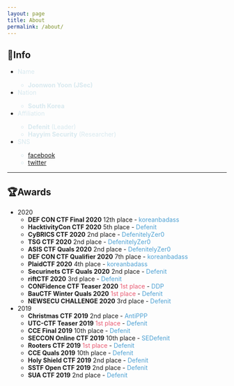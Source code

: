 ```yaml
---
layout: page
title: About
permalink: /about/
---
```

## 🔎Info
- <span style="color:#d8e9ef">Name
  - **Joonwon Yoon (JSec)**
- <span style="color:#d8e9ef">Nation
  - **South Korea**
- <span style="color:#d8e9ef">Affiliation
  - **Defenit** (Leader)
  - **Hayyim Security** (Researcher)
- <span style="color:#d8e9ef">SNS
  - [facebook](https://www.facebook.com/yjw.sz/)
  - [twitter](https://twitter.com/jsec_)

---

## 🏆Awards
- 2020
  - **DEF CON CTF Final 2020** 12th place - <span style="color:#4ea1d3">koreanbadass</span>
  - **HacktivityCon CTF 2020** 5th place - <span style="color:#4ea1d3">Defenit
  - **CyBRICS CTF 2020** 2nd place - <span style="color:#4ea1d3">DefenitelyZer0
  - **TSG CTF 2020** 2nd place - <span style="color:#4ea1d3">DefenitelyZer0
  - **ASIS CTF Quals 2020** 2nd place - <span style="color:#4ea1d3">DefenitelyZer0
  - **DEF CON CTF Qualifier 2020** 7th place - <span style="color:#4ea1d3">koreanbadass
  - **PlaidCTF 2020** 4th place - <span style="color:#4ea1d3">koreanbadass
  - **Securinets CTF Quals 2020** 2nd place - <span style="color:#4ea1d3">Defenit
  - **riftCTF 2020** 3rd place - <span style="color:#4ea1d3">Defenit
  - **CONFidence CTF Teaser 2020** <span style="color:#e85a71">1st place</span> - <span style="color:#4ea1d3">DDP
  - **BauCTF Winter Quals 2020** <span style="color:#e85a71">1st place</span> - <span style="color:#4ea1d3">Defenit
  - **NEWSECU CHALLENGE 2020** 3rd place - <span style="color:#4ea1d3">Defenit
- 2019
  - **Christmas CTF 2019** 2nd place - <span style="color:#4ea1d3">AntiPPP
  - **UTC-CTF Teaser 2019** <span style="color:#e85a71">1st place</span> - <span style="color:#4ea1d3">Defenit
  - **CCE Final 2019** 10th place - <span style="color:#4ea1d3">Defenit
  - **SECCON Online CTF 2019** 10th place - <span style="color:#4ea1d3">SEDefenit
  - **Rooters CTF 2019** <span style="color:#e85a71">1st place </span>- <span style="color:#4ea1d3">Defenit
  - **CCE Quals 2019** 10th place - <span style="color:#4ea1d3">Defenit
  - **Holy Shield CTF 2019** 2nd place - <span style="color:#4ea1d3">Defenit
  - **SSTF Open CTF 2019** 2nd place - <span style="color:#4ea1d3">Defenit
  - **SUA CTF 2019** 2nd place - <span style="color:#4ea1d3">Defenit
